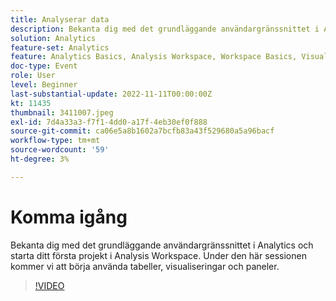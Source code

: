 ```yaml
---
title: Analyserar data
description: Bekanta dig med det grundläggande användargränssnittet i Analytics och starta ditt första projekt i Analysis Workspace. Under den här sessionen kommer vi att börja använda tabeller, visualiseringar och paneler.
solution: Analytics
feature-set: Analytics
feature: Analytics Basics, Analysis Workspace, Workspace Basics, Visualizations, Panels
doc-type: Event
role: User
level: Beginner
last-substantial-update: 2022-11-11T00:00:00Z
kt: 11435
thumbnail: 3411007.jpeg
exl-id: 7d4a33a3-f7f1-4dd0-a17f-4eb30ef0f888
source-git-commit: ca06e5a8b1602a7bcfb83a43f529680a5a96bacf
workflow-type: tm+mt
source-wordcount: '59'
ht-degree: 3%

---
```


# Komma igång

Bekanta dig med det grundläggande användargränssnittet i Analytics och starta ditt första projekt i Analysis Workspace. Under den här sessionen kommer vi att börja använda tabeller, visualiseringar och paneler.

>[!VIDEO](https://video.tv.adobe.com/v/3411007/?quality=12&learn=on)
